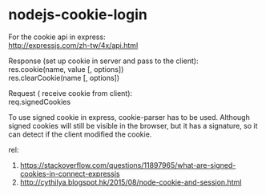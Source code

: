﻿# nodejs-cookie-login

For the cookie api in express:<br />
http://expressjs.com/zh-tw/4x/api.html


Response (set up cookie in server and pass to the client): <br />
res.cookie(name, value [, options]) <br />
res.clearCookie(name [, options]) <br />


Request ( receive cookie from client): <br />
req.signedCookies

To use signed cookie in express, cookie-parser has to be used.
Although signed cookies will still be visible in the browser, but it has a signature, so it can detect if the client modified the cookie.


rel: <br />
1. https://stackoverflow.com/questions/11897965/what-are-signed-cookies-in-connect-expressjs <br />
2. http://cythilya.blogspot.hk/2015/08/node-cookie-and-session.html
